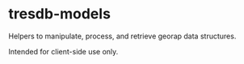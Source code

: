 # tresdb-models

Helpers to manipulate, process, and retrieve georap data structures.

Intended for client-side use only.
